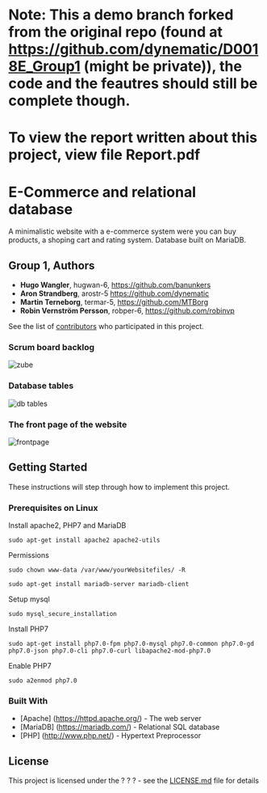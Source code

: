 # Note: This a demo branch forked from the original repo (found at https://github.com/dynematic/D0018E_Group1 (might be private)), the code and the feautres should still be complete though.

# To view the report written about this project, view file Report.pdf

# E-Commerce and relational database

A minimalistic website with a e-commerce system were you can buy products, a shoping cart and rating system. Database built on MariaDB.

## Group 1, Authors

* **Hugo Wangler**, hugwan-6, https://github.com/banunkers
* **Aron Strandberg**, arostr-5 https://github.com/dynematic
* **Martin Terneborg**, termar-5, https://github.com/MTBorg
* **Robin Vernström Persson**, robper-6, https://github.com/robinvp

See the list of [contributors](https://github.com/dynematic/D0018E_Group1/graphs/contributors) who participated in this project.

### Scrum board backlog

![zube](https://imgur.com/mqRmTZ2.jpg)


### Database tables

![db tables](https://i.imgur.com/bCzyxLf.png)


### The front page of the website
![frontpage](https://imgur.com/PMDlnwX.png)

## Getting Started

These instructions will step through how to implement this project.

### Prerequisites on Linux
Install apache2, PHP7 and MariaDB
```
sudo apt-get install apache2 apache2-utils
```

Permissions
```
sudo chown www-data /var/www/yourWebsitefiles/ -R
```


```
sudo apt-get install mariadb-server mariadb-client
```

Setup mysql
```
sudo mysql_secure_installation
```

Install PHP7
```
sudo apt-get install php7.0-fpm php7.0-mysql php7.0-common php7.0-gd php7.0-json php7.0-cli php7.0-curl libapache2-mod-php7.0
```

Enable PHP7
```
sudo a2enmod php7.0
```

### Built With

* [Apache] (https://httpd.apache.org/) - The web server
* [MariaDB] (https://mariadb.com/) - Relational SQL database
* [PHP] (http://www.php.net/) - Hypertext Preprocessor

## License

This project is licensed under the ? ? ? - see the [LICENSE.md](LICENSE.md) file for details
